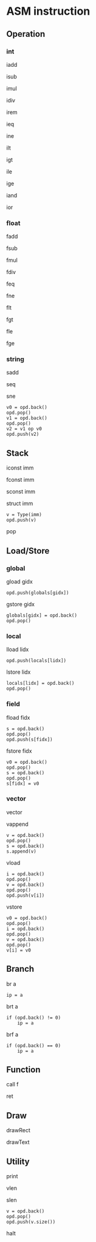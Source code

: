 # ASM instruction

## Operation

### int

iadd

isub

imul

idiv

irem

ieq

ine

ilt

igt

ile

ige

iand

ior

### float

fadd

fsub

fmul

fdiv

feq

fne

flt

fgt

fle

fge

### string

sadd

seq

sne

```
v0 = opd.back()
opd.pop()
v1 = opd.back()
opd.pop()
v2 = v1 op v0
opd.push(v2)
```

## Stack

iconst imm

fconst imm

sconst imm

struct imm

```
v = Type(imm)
opd.push(v)
```

pop

## Load/Store

### global

gload gidx

```
opd.push(globals[gidx])
```

gstore gidx

```
globals[gidx] = opd.back()
opd.pop()
```

### local

lload lidx

```
opd.push(locals[lidx])
```

lstore lidx

```
locals[lidx] = opd.back()
opd.pop()
```

### field

fload fidx

```
s = opd.back()
opd.pop()
opd.push(s[fidx])
```

fstore fidx

```
v0 = opd.back()
opd.pop()
s = opd.back()
opd.pop()
s[fidx] = v0
```

### vector

vector

vappend

```
v = opd.back()
opd.pop()
s = opd.back()
s.append(v)
```

vload

```
i = opd.back()
opd.pop()
v = opd.back()
opd.pop()
opd.push(v[i])
```

vstore

```
v0 = opd.back()
opd.pop()
i = opd.back()
opd.pop()
v = opd.back()
opd.pop()
v[i] = v0
```

## Branch

br a

```
ip = a
```

brt a

```
if (opd.back() != 0)
    ip = a
```

brf a

```
if (opd.back() == 0)
    ip = a
```

## Function

call f

ret

## Draw

drawRect

drawText

## Utility

print

vlen

slen

```
v = opd.back()
opd.pop()
opd.push(v.size())
```

halt
